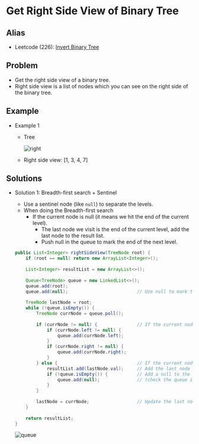 # Get Right Side View of Binary Tree

## Alias
- Leetcode (226): [Invert Binary Tree](https://leetcode.com/problems/invert-binary-tree/)

## Problem
- Get the right side view of a binary tree.
- Right side view is a list of nodes which you can see on the right side of the binary tree.

## Example
- Example 1
   - Tree

     ![right](https://user-images.githubusercontent.com/8989447/117553741-72fbc500-b010-11eb-80a4-50ecc795e491.png)
   - Right side view: [1, 3, 4, 7]

## Solutions
- Solution 1: Breadth-first search + Sentinel
   - Use a sentinel node (like `null`) to separate the levels.
   - When doing the Breadth-first search
      - If the current node is null (it means we hit the end of the current level).
          - The last node we visit is the end of the current level, add the last node to the result list.
          - Push null in the queue to mark the end of the next level.

  ```java
  public List<Integer> rightSideView(TreeNode root) {
      if (root == null) return new ArrayList<Integer>();
        
      List<Integer> resultList = new ArrayList<>();
            
      Queue<TreeNode> queue = new LinkedList<>();
      queue.add(root);
      queue.add(null);                          // Use null to mark the end of the 1st level
        
      TreeNode lastNode = root;
      while (!queue.isEmpty()) {
          TreeNode currNode = queue.poll();
            
          if (currNode != null) {               // If the current node is not null, do normal steps for BFS
              if (currNode.left != null) {
                  queue.add(currNode.left);
              }
              if (currNode.right != null) {
                  queue.add(currNode.right);
              }
          } else {                              // If the current node is null (it means we hit the end of the current level)
              resultList.add(lastNode.val);     // Add the last node we visit into the result list
              if (!queue.isEmpty()) {           // Add a null to the queue to mark the end of the next level
                  queue.add(null);              // (check the queue is empty or not is to prevent dead loop)
              }
          }
            
          lastNode = currNode;                  // Update the last node we visit
      }
        
      return resultList;
  }
  ```
  ![queue](https://user-images.githubusercontent.com/8989447/117553974-fc5fc700-b011-11eb-8f34-bd3726691a8d.png)
